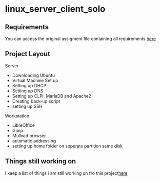 # linux_server_client_solo
## Requirements
You can access the original assigment file containing all requirements [here](./01-Linux_Server_Exercise_Requirements.md01-Linux_Server_Exercise_Requirements.md)
## Project Layout
Server
 - Downloading Ubuntu
 - Virtual Machine Set up
 - Setting up DHCP
 - Setting up DNS
 - Setting up CLPI, MariaDB and Apache2
 - Creating back-up script
 - setting up SSH

Workstation
 - LibreOffice
 - Gimp
 - Mullvad browser
 - automatic addressing 
 - setting up home folder on seperate partition same disk

## Things still working on
I keep a list of things i am still working on fro this project[here](./TO_DO.md)